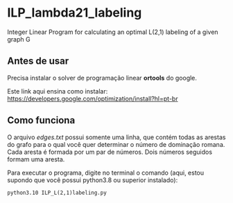 # ILP_lambda21_labeling
Integer Linear Program for calculating an optimal L(2,1) labeling of a given graph G

## Antes de usar

Precisa instalar o solver de programação linear **ortools** do google.

Este link aqui ensina como instalar: https://developers.google.com/optimization/install?hl=pt-br

## Como funciona

O arquivo *edges.txt* possui somente uma linha, que contém todas as arestas do grafo para o qual
você quer determinar o número de dominação romana. Cada aresta é formada por um par de números. 
Dois números seguidos formam uma aresta.

Para executar o programa, digite no terminal o comando (aqui, estou supondo que você possui python3.8 ou superior instalado):

```
python3.10 ILP_L(2,1)labeling.py
```